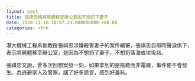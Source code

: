 ```yaml
---
layout: post
title: 張祺忠稱將屍體移至辦公室因不想扔下妻子
date: 2020-11-16 18:07:24.000000000 +08:00
categories: rthk
---
```


港大機械工程系副教授張祺忠涉嫌殺害妻子的案件續審，張祺忠自辯時聲淚俱下，表示將屍體移至辦公室，是因為不想扔了妻子，不想扔落海或垃圾站。

張祺忠又說，曾多次回想案發一刻，如果拿到的是拖鞋而非電線，事件便不會發生。為逃避家人及警察，講了好多謊言，感到好羞恥。
